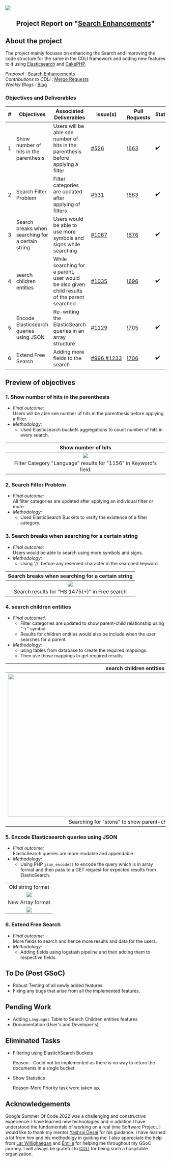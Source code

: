 <img src="assets/GSOC.png" align="center">

<h2 align="center">Project Report on "<a href="https://summerofcode.withgoogle.com/programs/2022/projects/Vvp3XmeB">Search Enhancements</a>" </h2>

## About the project

The project mainly focuses on enhancing the Search and improving the code structure for the same in the CDLI framework and adding new features to it using [Elasticsearch](https://www.elastic.co/elasticsearch/) and [CakePHP](https://cakephp.org/).

<i>Proposal</i> : [Search Enhancements](https://docs.google.com/document/d/1N5AqM5AbE7UVa9rax5_KRReH1v9c8lGzWKyVhd26xMc/edit?usp=sharing)\
<i>Contributions to CDLI</i> : [Merge Requests](https://gitlab.com/cdli/framework/-/merge_requests?scope=all&state=all&author_username=ajinkyamorankar03)\
<i>Weekly Blogs</i> : [Blog](https://cdli-gh.github.io/blog/gsoc22/SearchEnhancements/index)

### Objectives and Deliverables

| \# | Objectives                    | Associated Deliverables         | issue(s) | Pull Requests |    Status |
| --- | ----------------------------- | -------------------------------------------- | -------- | -------- | ---- |
| 1 |  Show number of hits in the parenthesis | Users will be able see number of hits in the parenthesis before applying a filter | [#526](https://gitlab.com/cdli/framework/-/issues/526) | [!663](https://gitlab.com/cdli/framework/-/merge_requests/663) |:heavy_check_mark:|
| 2 | Search Filter Problem | Filter categories are updated after applying of filters |[#531](https://gitlab.com/cdli/framework/-/issues/531) | [!663](https://gitlab.com/cdli/framework/-/merge_requests/663) |:heavy_check_mark: |
| 3 | Search breaks when searching for a certain string | Users would be able to use more symbols and signs while searching|[#1067](https://gitlab.com/cdli/framework/-/issues/1067)| [!676](https://gitlab.com/cdli/framework/-/merge_requests/676) | :heavy_check_mark: |
| 4 | search children entities |While searching for a parent, user would be also given child results of the parent searched|[#1035](https://gitlab.com/cdli/framework/-/issues/1035)| [!696](https://gitlab.com/cdli/framework/-/merge_requests/696) | :heavy_check_mark: |
| 5 | Encode Elasticsearch queries using JSON |Re-writing the ElasticSearch queries in an array structure| [#1129](https://gitlab.com/cdli/framework/-/issues/1129) | [!705](https://gitlab.com/cdli/framework/-/merge_requests/705) |:heavy_check_mark: |
| 6 | Extend Free Search | Adding more fields to the search |[#996](https://gitlab.com/cdli/framework/-/issues/996),[#1233](https://gitlab.com/cdli/framework/-/issues/1233) | [!706](https://gitlab.com/cdli/framework/-/merge_requests/706) | :heavy_check_mark: |

## Preview of objectives

### 1. Show number of hits in the parenthesis
  - *Final outcome:*\
      Users will be able see number of hits in the parenthesis before applying a filter.
  - *Methodology:*
      * Used Elasticsearch buckets aggregations to count number of hits in every search.
<center>

| Show number of hits|
| :---:	|
| <img src="assets/numberofhits_AdobeExpress.gif"> |
| Filter Category "Language" results for "1156" in Keyword's field. |

</center>

### 2. Search Filter Problem 
 - *Final outcome:*\
    All filter categories are updated after applying an individual filter or more.
 - *Methodology:*
     * Used ElasticSearch Buckets to verify the existence of a filter category. 

### 3. Search breaks when searching for a certain string

- *Final outcome:*\
   Users would be able to search using more symbols and signs.
- *Methodology:*
    * Using '//' before any reserved character in the searched keyword. 

<center>

| Search breaks when searching for a certain string |
| :---:	|
| <img src="assets/HS1475_Trim_AdobeExpress.gif" > |
| Search results for "HS 1475(+)" in Free search|

</center>

### 4. search children entities

- *Final outcome:*\
   * Filter categories are updated to show parent-child relationship using "->" symbol. 
   * Results for children entities would also be include when the user searches for a parent.
- *Methodology:*
   * using tables from database to create the required mappings.
   * Then use those mappings to get required results.

<center>

| search children entities |
| :---:	|
| <img src="assets/Stone.gif" width="800" height="450"> |
| Searching for "stone" to show parent-child relationship |

</center>

### 5. Encode Elasticsearch queries using JSON

- *Final outcome:*\
   ElasticSearch queries are more readable and appendable 
- *Methodology:*
   * Using PHP `json_encode()` to encode the  query which is in array format and then pass to a GET request for expected results from ElasticSearch.


<center>

|  |
| :---:	|
| Old string format	|
| <img src="assets/Queryinstring.png"> |
| New Array format	|
| <img src="assets/JSONarray.png"> |

</center>

### 6. Extend Free Search

- *Final outcome:*\
   More fields to search and hence more results and data for the users.
- *Methodology:*
   * Adding fields using logstash pipeline and then adding them to respective fields.

## To Do (Post GSoC)

* Robust Testing of all newly added features.
* Fixing any bugs that arise from all the implemented features.

## Pending Work 

* Adding  `Languages` Table to Search Children entities features
* Documentation (User's and Developer's)


## Eliminated Tasks

* Filtering using ElastichSearch Buckets
  
  Reason - Could not be implemented as there is no way to return the documents in a single bucket
* Show Statistics
 
  Reason-More Priority task were taken up.
## Acknowledgements

Google Summer Of Code 2022 was a challenging and constructive experience. I have learned new technologies and in addition I have understood  the fundamentals of working on a real time Software Project. I would like to thank my mentor [Yashraj Desai](https://www.linkedin.com/in/yashraj-desai-55a78a1a5/) for his guidance. I have learned a lot from him and his methodolgy in guiding me. I also appreciate the help from [Lar Willighaegan](https://www.linkedin.com/in/lars-willighagen/) and [Émilie](https://www.linkedin.com/in/epageperron/) for  helping me throughout my GSoC journey. I will always be grateful to [CDLI](https://cdli.ucla.edu/) for being such a hospitable organization.
